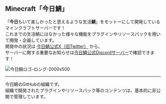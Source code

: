 ## Minecraft「今日鯖」
「**今日**もいて楽しかったと思えるような生活**鯖**」をモットーにして開発しているマインクラフトサーバーです！  
これまでの生活鯖にはなかった様々な機能をプラグインやリソースパックを用いて開発・企画しています。  
開発中の状況は [今日鯖公式X（旧Twitter）](https://twitter.com/KyousabaMC) から、  
サーバーに関する重要なお知らせは[今日鯖公式Discordサーバー](https://discord.kyousaba.net)で確認できます！

![今日鯖ロゴ-ロング-2000x500](https://github.com/KyousabaMC/.github/assets/79778017/b9d32c61-6a3b-4421-a656-fbf42f309729)

---

今日鯖のGitHubの組織です。  
組織で開発されたプラグインやリソースパック等のコンテンツは、基本的に非公開で管理しています。
